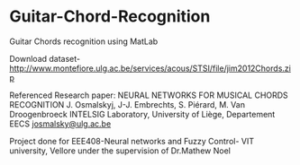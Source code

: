 # Guitar-Chord-Recognition
Guitar Chords recognition using MatLab

Download dataset-
http://www.montefiore.ulg.ac.be/services/acous/STSI/file/jim2012Chords.zip

Referenced Research paper:
NEURAL NETWORKS FOR MUSICAL CHORDS RECOGNITION
J. Osmalskyj, J-J. Embrechts, S. Piérard, M. Van Droogenbroeck
INTELSIG Laboratory, University of Liège, Departement EECS
josmalsky@ulg.ac.be

Project done for EEE408-Neural networks and Fuzzy Control- VIT university, Vellore
under the supervision of Dr.Mathew Noel
